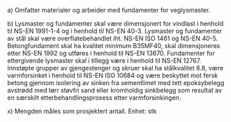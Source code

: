 a) Omfatter materialer og arbeider med fundamenter for veglysmaster.

b) Lysmaster  og fundamenter skal være dimensjonert for vindlast i henhold til NS-EN 1991-1-4 og i henhold til NS-EN 40-3. Lysmaster og fundamenter av stål skal være overflatebehandlet iht. NS-EN ISO 1461 og NS-EN 40-5. Betongfundament skal ha kvalitet minimum B35MF40, skal dimensjoneres etter NS-EN 1992 og utføres i henhold til NS-EN 13670. Fundamenter for ettergivende lysmaster skal i tillegg være i henhold til NS-EN 12767. Innstøpte grupper av gjengestenger og skruer skal ha stålkvalitet 8.8, være varmforsinket i henhold til NS-EN ISO 10684 og være beskyttet mot fersk betong gjennom isolering av sinken fra sementlimet med tett epoksybelegg avstrødd med tørr støvfri sand eller kromholdig sinkbelegg som resultat av en særskilt etterbehandlingsprosess etter varmforsinkingen.

x) Mengden måles som prosjektert antall. Enhet: stk

